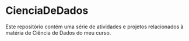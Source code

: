 # CienciaDeDados

<p>Este repositório contém uma série de atividades e projetos relacionados à matéria de Ciência de Dados do meu curso.</p>
